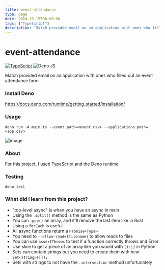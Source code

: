 ```yaml
---
title: event-attendance
type: page
date: 2024-10-15T00:00:00
tags: ["TypeScript"]
description: "Match provided email on an application with ones who filled out an event attendance form"
---
```


# event-attendance

[![TypeScript](https://img.shields.io/badge/typescript-%23007ACC.svg?style=for-the-badge&logo=typescript&logoColor=white)](https://github.com/JakeRoggenbuck?tab=repositories&q=&type=&language=typescript)
![Deno JS](https://img.shields.io/badge/deno%20js-000000?style=for-the-badge&logo=deno&logoColor=white)

Match provided email on an application with ones who filled out an event attendance form

### Install Deno

https://docs.deno.com/runtime/getting_started/installation/

### Usage

```
deno run -A main.ts --event_path=<event.csv> --applications_path=<app.csv>
```

![image](https://github.com/user-attachments/assets/a2774bd4-e8e6-4bdd-a5cf-8e82821a3111)

### About

For this project, I used [TypeScript](https://www.typescriptlang.org/) and the [Deno](https://deno.com/) runtime

### Testing

```
deno test
```

### What did I learn from this project?

- "top-level async" is when you have an async in main
- Using the `.split()` method is the same as Python
- You can `.pop()` an array, and it'll remove the last item like in Rust
- Using a `forEach` is useful
- All async functions return a `Promise<Type>`
- You need to `--allow-read={filename}` to allow reads to files
- You can use `assertThrows` to test if a function correctly throws and Error
- Use slice to get a piece of an array like you would with `[i:j]` in Python
- Sets can contain strings but you need to create them with new `Set<string>([]);`
- Sets with strings to not have the `.intersection` method unfortunately
